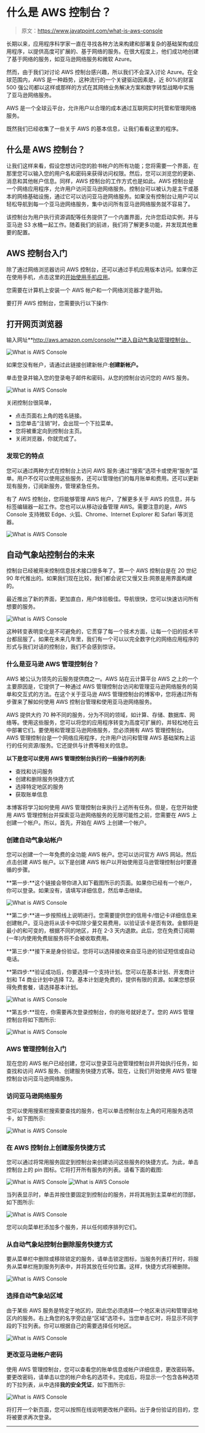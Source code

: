 # 什么是 AWS 控制台？

> 原文：<https://www.javatpoint.com/what-is-aws-console>

长期以来，应用程序科学家一直在寻找各种方法来构建和部署复杂的基础架构或应用程序，以提供高度可扩展的、基于网络的服务。在很大程度上，他们成功地创建了基于网络的服务，如亚马逊网络服务和微软 Azure。

然而，由于我们对讨论 AWS 控制台感兴趣，所以我们不会深入讨论 Azure。在全球范围内，AWS 是一种趋势，这种流行的一个关键驱动因素是，近 80%的财富 500 强公司都以这样或那样的方式在其网络业务解决方案和数字转型战略中实施了亚马逊网络服务。

AWS 是一个全球云平台，允许用户以合理的成本通过互联网实时托管和管理网络服务。

既然我们已经收集了一些关于 AWS 的基本信息，让我们看看这里的程序。

## 什么是 AWS 控制台？

让我们这样来看，假设您想访问您的脸书帐户的所有功能；您将需要一个界面，在那里您可以输入您的用户名和密码来获得访问权限。然后，您可以浏览您的更新、消息和其他帐户信息。同样，AWS 控制台的工作方式也是如此。AWS 控制台是一个网络应用程序，允许用户访问亚马逊网络服务。控制台可以被认为是主干或基本的网络基础设施，通过它可以访问亚马逊网络服务。如果没有控制台让用户可以轻松导航到每一个亚马逊网络服务，集中访问所有亚马逊网络服务就不容易了。

该控制台为用户执行资源调配等任务提供了一个内置界面，允许您启动实例，并与亚马逊 S3 水桶一起工作。随着我们的前进，我们将了解更多功能，并发现其他重要的配置。

## AWS 控制台入门

除了通过网络浏览器访问 AWS 控制台，还可以通过手机应用版本访问。如果你正在使用手机，点击这里的[开始使用手机应用](https://aws.amazon.com/console/mobile/)。

您需要在计算机上安装一个 AWS 帐户和一个网络浏览器才能开始。

要打开 AWS 控制台，您需要执行以下操作:

## 打开网页浏览器

输入网址**http://aws.amazon.com/console/**进入自动气象站管理控制台。

![What is AWS Console](img/0b8fb5175e604dc7609e83edd53769d4.png)

如果您没有帐户，请通过此链接创建新帐户:**创建新帐户。**

单击登录并输入您的登录电子邮件和密码，从您的控制台访问您的 AWS 服务。

![What is AWS Console](img/9fc445e7e01644a32ff1fb69ac0a40ae.png)

关闭控制台很简单，

*   点击页面右上角的姓名链接。
*   当您单击“注销”时，会出现一个下拉菜单。
*   您将被重定向到控制台主页。
*   关闭浏览器，你就完成了。

### 发现它的特点

您可以通过两种方式在控制台上访问 AWS 服务:通过“搜索”选项卡或使用“服务”菜单。用户不仅可以使用这些服务，还可以管理他们的每月账单和费用。还可以更新现有服务，订阅新服务，管理紧急任务。

有了 AWS 控制台，您将能够管理 AWS 帐户，了解更多关于 AWS 的信息，并与标签编辑器一起工作。您也可以从移动设备管理 AWS。需要注意的是，AWS Console 支持微软 Edge、火狐、Chrome、Internet Explorer 和 Safari 等浏览器。

![What is AWS Console](img/4162c55b8ef0a068ad041e130255d9f9.png)

## 自动气象站控制台的未来

控制台已经被用来控制信息技术接口很多年了。第一个 AWS 控制台是在 20 世纪 90 年代推出的。如果我们现在比较，我们都会说它又慢又丑:网景是用界面构建的。

最近推出了新的界面，更加直白，用户体验极佳。导航很快，您可以快速访问所有想要的服务。

![What is AWS Console](img/3ec12da4d7ae50a031cd054a55d6e141.png)

这种转变表明变化是不可避免的，它贯穿了每一个技术方面，让每一个旧的技术平台都屈服了。如果在未来几年里，我们有一个可以以完全数字化的网络应用程序的形式与我们对话的控制台，我们不会感到惊讶。

### 什么是亚马逊 AWS 管理控制台？

AWS 被公认为领先的云服务提供商之一。AWS 站在云计算平台 AWS 之上的一个主要原因是，它提供了一种通过 AWS 管理控制台访问和管理亚马逊网络服务的简单和交互式的方法。在这个关于亚马逊 AWS 管理控制台的博客中，您将通过所有步骤来了解如何使用 AWS 控制台管理和使用亚马逊网络服务。

AWS 提供大约 70 种不同的服务，分为不同的领域，如计算、存储、数据库、网络等。使用这些服务，您可以将您的应用程序转变为高度可扩展的，并轻松地在云中部署它们。要使用和管理亚马逊网络服务，您必须拥有 AWS 管理控制台。AWS 管理控制台是一个网络应用程序，允许用户访问和管理 AWS 基础架构上运行的任何资源/服务。它还提供与计费等相关的信息。

**以下是您可以使用 AWS 管理控制台执行的一些操作的列表:**

*   查找和访问服务
*   创建和删除服务快捷方式
*   选择特定地区的服务
*   获取账单信息

本博客将学习如何使用 AWS 管理控制台来执行上述所有任务。但是，在您开始使用 AWS 管理控制台并探索亚马逊网络服务的无限可能性之前，您需要在 AWS 上创建一个帐户。所以，首先，开始在 AWS 上创建一个帐户。

### 创建自动气象站帐户

您可以创建一个一年免费的全功能 AWS 帐户。您可以访问官方 AWS 网站，然后点击创建 AWS 帐户。以下是创建 AWS 帐户以开始使用亚马逊管理控制台时要遵循的步骤。

**第一步:**这个链接会带你进入如下截图所示的页面。如果你已经有一个帐户，你可以登录。如果没有，请填写详细信息，然后单击继续。

![What is AWS Console](img/1bdce54b89315de4a5cfb52f66e76ea5.png)

**第二步:**进一步按照线上说明进行。您需要提供您的信用卡/借记卡详细信息来创建帐户。亚马逊将从该卡中扣除少量交易费用，以验证该卡是否有效。金额将是最小的和可变的，根据不同的地区，并在 2-3 天内退款。此后，您在免费订阅期(一年)内使用免费层服务将不会被收取费用。

**第三步:**接下来是身份验证。您将可以选择接收来自亚马逊的验证短信或自动电话。

**第四步:**验证成功后，你要选择一个支持计划。您可以在基本计划、开发商计划和 T4 商业计划中选择 T2。基本计划是免费的，提供有限的资源。如果您想获得免费套餐，请选择基本计划。

![What is AWS Console](img/b82cea6a9227bc13a233b1c108520104.png)

**第五步:**现在，你需要再次登录控制台，你的账号就好走了。您的 AWS 管理控制台将如下图所示:

![What is AWS Console](img/2e6056f3de9f9cc07a605ec96c2b6401.png)

### AWS 管理控制台入门

现在您的 AWS 帐户已经创建，您可以登录亚马逊管理控制台并开始执行任务，如查找和访问 AWS 服务、创建服务快捷方式等。现在，让我们开始使用 AWS 管理控制台访问亚马逊网络服务。

### 访问亚马逊网络服务

您可以使用搜索栏搜索要查找的服务，也可以单击控制台左上角的可用服务选项卡，如下图所示:

![What is AWS Console](img/e74ac1780c5e91f97ec3fa47b181ed9f.png)

### 在 AWS 控制台上创建服务快捷方式

您可以通过将常用服务固定到控制台来创建访问这些服务的快捷方式。为此，单击控制台上的 pin 图标。它将打开所有服务的列表。请看下面的截图:

![What is AWS Console](img/3687b4fe616a7de5851fce311903b5ae.png)
![What is AWS Console](img/e03e7dfee8b8df4cd0b70fbea9fc586f.png)

当列表显示时，单击并按住要固定到控制台的服务，并将其拖到主菜单栏的顶部，如下图所示:

![What is AWS Console](img/489c545be82f33fa97d8ff8e448ae28f.png)

您可以向菜单栏添加多个服务，并以任何顺序排列它们。

### 从自动气象站控制台删除服务快捷方式

要从菜单栏中删除或移除锁定的服务，请单击锁定图标，当服务列表打开时，将服务从菜单栏拖到服务列表中，并将其放在任何位置。这样，快捷方式将被删除。

![What is AWS Console](img/4586bbf6dd4b5b6b27e8124c57d12c3c.png)

### 选择自动气象站区域

由于某些 AWS 服务是特定于地区的，因此您必须选择一个地区来访问和管理该地区内的服务。右上角您的名字旁边是“区域”选项卡。当您单击它时，将显示不同字段的下拉列表。你可以根据自己的需要选择任何地区。

![What is AWS Console](img/e740b464c6205ff606c053bfd4d102e6.png)

### 更改亚马逊帐户密码

使用 AWS 管理控制台，您可以查看您的账单信息或帐户详细信息，更改密码等。要更改密码，请单击以您的帐户命名的选项卡。完成后，将显示一个包含各种选项的下拉列表，从中选择**我的安全凭证**，如下图所示:

![What is AWS Console](img/72352ad00fa927d9f6c557f77aebae27.png)

将打开一个新页面，您可以按照在线说明更改帐户密码。出于身份验证的目的，您将被要求再次登录。

* * *
